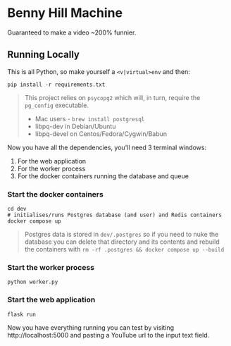 # Benny Hill Machine

Guaranteed to make a video ~200% funnier.

## Running Locally

This is all Python, so make yourself a `<v|virtual>env` and then:

```shell script
pip install -r requirements.txt
```
> This project relies on `psycopg2` which will, in turn, require the `pg_config` executable.
> * Mac users - `brew install postgresql`
> * libpq-dev in Debian/Ubuntu
> * libpq-devel on Centos/Fedora/Cygwin/Babun

Now you have all the dependencies, you'll need 3 terminal windows:

1. For the web application
2. For the worker process
3. For the docker containers running the database and queue

### Start the docker containers

```shell script
cd dev
# initialises/runs Postgres database (and user) and Redis containers
docker compose up
```
> Postgres data is stored in `dev/.postgres` so if you need to nuke the database you can delete that directory and its contents and rebuild the containers with `rm -rf .postgres && docker compose up --build`

### Start the worker process

```shell script
python worker.py
```

### Start the web application

```shell script
flask run
```

Now you have everything running you can test by visiting http://localhost:5000 and pasting a YouTube url to the input text field.

